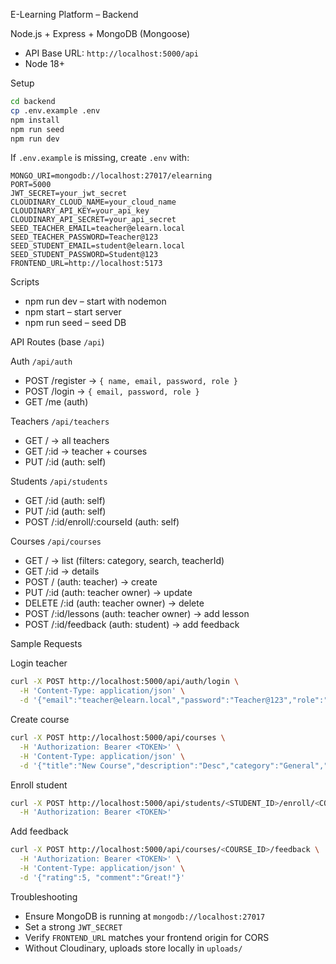 E-Learning Platform – Backend

Node.js + Express + MongoDB (Mongoose)

- API Base URL: `http://localhost:5000/api`
- Node 18+

Setup

```bash
cd backend
cp .env.example .env
npm install
npm run seed
npm run dev
```

If `.env.example` is missing, create `.env` with:

```
MONGO_URI=mongodb://localhost:27017/elearning
PORT=5000
JWT_SECRET=your_jwt_secret
CLOUDINARY_CLOUD_NAME=your_cloud_name
CLOUDINARY_API_KEY=your_api_key
CLOUDINARY_API_SECRET=your_api_secret
SEED_TEACHER_EMAIL=teacher@elearn.local
SEED_TEACHER_PASSWORD=Teacher@123
SEED_STUDENT_EMAIL=student@elearn.local
SEED_STUDENT_PASSWORD=Student@123
FRONTEND_URL=http://localhost:5173
```

Scripts

- npm run dev – start with nodemon
- npm start – start server
- npm run seed – seed DB

API Routes (base `/api`)

Auth `/api/auth`
- POST /register → `{ name, email, password, role }`
- POST /login → `{ email, password, role }`
- GET /me (auth)

Teachers `/api/teachers`
- GET / → all teachers
- GET /:id → teacher + courses
- PUT /:id (auth: self)

Students `/api/students`
- GET /:id (auth: self)
- PUT /:id (auth: self)
- POST /:id/enroll/:courseId (auth: self)

Courses `/api/courses`
- GET / → list (filters: category, search, teacherId)
- GET /:id → details
- POST / (auth: teacher) → create
- PUT /:id (auth: teacher owner) → update
- DELETE /:id (auth: teacher owner) → delete
- POST /:id/lessons (auth: teacher owner) → add lesson
- POST /:id/feedback (auth: student) → add feedback

Sample Requests

Login teacher
```bash
curl -X POST http://localhost:5000/api/auth/login \
  -H 'Content-Type: application/json' \
  -d '{"email":"teacher@elearn.local","password":"Teacher@123","role":"teacher"}'
```

Create course
```bash
curl -X POST http://localhost:5000/api/courses \
  -H 'Authorization: Bearer <TOKEN>' \
  -H 'Content-Type: application/json' \
  -d '{"title":"New Course","description":"Desc","category":"General","price":10}'
```

Enroll student
```bash
curl -X POST http://localhost:5000/api/students/<STUDENT_ID>/enroll/<COURSE_ID> \
  -H 'Authorization: Bearer <TOKEN>'
```

Add feedback
```bash
curl -X POST http://localhost:5000/api/courses/<COURSE_ID>/feedback \
  -H 'Authorization: Bearer <TOKEN>' \
  -H 'Content-Type: application/json' \
  -d '{"rating":5, "comment":"Great!"}'
```

Troubleshooting

- Ensure MongoDB is running at `mongodb://localhost:27017`
- Set a strong `JWT_SECRET`
- Verify `FRONTEND_URL` matches your frontend origin for CORS
- Without Cloudinary, uploads store locally in `uploads/`



